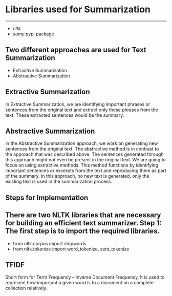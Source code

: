 # Libraries used for Summarization
---------------------------------------------------------------------------
- *nltk*
- *sumy* pypi package

Two different approaches are used for Text Summarization
---------------------------------
- Extractive Summarization 
- Abstractive Summarization

Extractive Summarization
----------------------------
In Extractive Summarization, we are identifying important phrases or sentences from the original text and extract only these phrases from the text. 
These extracted sentences would be the summary.

Abstractive Summarization
---------------------------
In the Abstractive Summarization approach, we work on generating new sentences from the original text. 
The abstractive method is in contrast to the approach that was described above. The sentences generated through this approach might not even be present in the original text.
We are going to focus on using extractive methods.
This method functions by identifying important sentences or excerpts from the text and reproducing them as part of the summary. 
In this approach, no new text is generated, only the existing text is used in the summarization process. 

Steps for Implementation
-----------------------------
There are two NLTK libraries that are necessary for building an efficient text summarizer.
Step 1: The first step is to import the required libraries. 
----------------------------------------------------------------
- from nltk.corpus import stopwords
- from nltk.tokenize import word_tokenize, sent_tokenize



TFIDF
----------------------------
Short form for Term Frequency – Inverse Document Frequency, It is used to represent how important a given word is to a document on a complete collection relatively.
